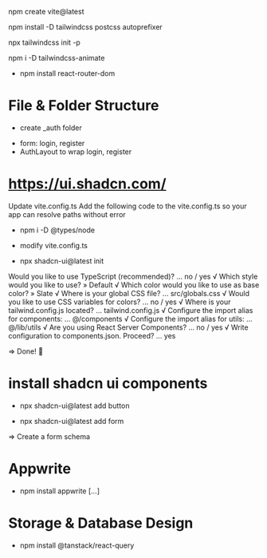 npm create vite@latest

npm install -D tailwindcss postcss autoprefixer

npx tailwindcss init -p

npm i -D tailwindcss-animate

- npm install react-router-dom

# File & Folder Structure

- create \_auth folder

* form: login, register
* AuthLayout to wrap login, register

# https://ui.shadcn.com/

Update vite.config.ts
Add the following code to the vite.config.ts so your app can resolve paths without error

- npm i -D @types/node
- modify vite.config.ts

- npx shadcn-ui@latest init

Would you like to use TypeScript (recommended)? ... no / yes
√ Which style would you like to use? » Default
√ Which color would you like to use as base color? » Slate
√ Where is your global CSS file? ... src/globals.css
√ Would you like to use CSS variables for colors? ... no / yes
√ Where is your tailwind.config.js located? ... tailwind.config.js
√ Configure the import alias for components: ... @/components
√ Configure the import alias for utils: ... @/lib/utils
√ Are you using React Server Components? ... no / yes
√ Write configuration to components.json. Proceed? ... yes

=> Done! 🚀

# install shadcn ui components

- npx shadcn-ui@latest add button

- npx shadcn-ui@latest add form

=> Create a form schema

# Appwrite

- npm install appwrite
  [...]

# Storage & Database Design

- npm install @tanstack/react-query
